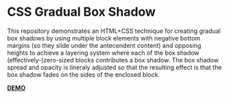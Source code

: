 # CSS Gradual Box Shadow

This repository demonstrates an HTML+CSS technique for creating gradual box shadows by using multiple block elements
with negative bottom margins (so they slide under the antecendent content) and opposing heights to achieve a layering
system where each of the box shadow (effectively-)zero-sized blocks contributes a box shadow. The box shadow spread
and opacity is lineraly adjusted so that the resulting effect is that the box shadow fades on the sides of the enclosed
block.

[**DEMO**]()
